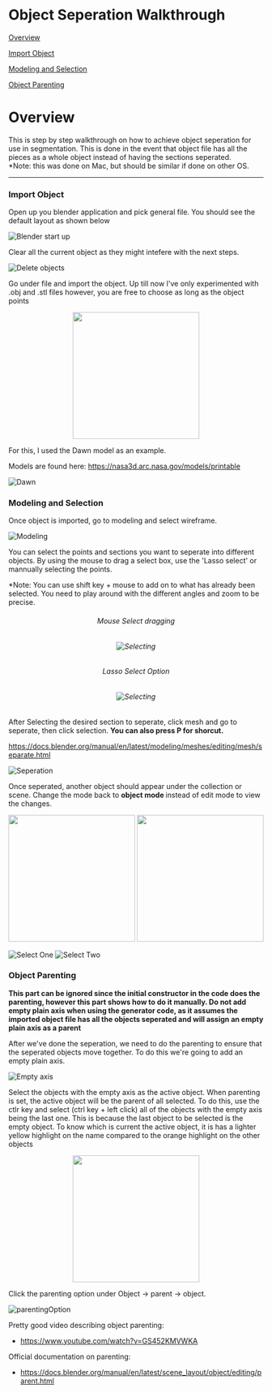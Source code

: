 # Object Seperation Walkthrough

[Overview](#overview)

[Import Object](#importObject)

[Modeling and Selection](#modeling)

[Object Parenting](#objectparenting)

<h1 id='overview'> Overview </h1>
This is step by step walkthrough on how to achieve object seperation for use in segmentation. This is done in the event that object file has all the pieces as a whole object instead of having the sections seperated.

<br>
*Note: this was done on Mac, but should be similar if done on other OS.

---
<h3 id='importObject'> Import Object </h3>

Open up you blender application and pick general file. You should see the default layout as shown below

![Blender start up](images/startUp.png)

Clear all the current object as they might intefere with the next steps.

![Delete objects](images/delete.png)

Go under file and import the object. Up till now I've only experimented with .obj and .stl files however, you are free to choose as long as the object points

<p align="center">
  <img src="images/importFile.png" width="250" />
</p>

For this, I used the Dawn model as an example.

Models are found here: https://nasa3d.arc.nasa.gov/models/printable

![Dawn](images/dawn.png)

<h3 id='modeling'> Modeling and Selection</h3>

Once object is imported, go to modeling and select wireframe.

![Modeling](images/modeling.png)

You can select the points and sections you want to seperate into different objects. By using the mouse to drag a select box, use the 'Lasso select' or mannually selecting the points.

*Note: You can use shift key + mouse to add on to what has already been selected. You need to play around with the different angles and zoom to be precise.

<div align="center">
<h6>Mouse Select dragging<h6>

![Selecting](images/selecting.png)

<h6>Lasso Select Option<h6>

![Selecting](images/lassoSelect.png)

</div>

After Selecting the desired section to seperate, click mesh and go to seperate, then click selection. <b>You can also press P for shorcut.</b>

https://docs.blender.org/manual/en/latest/modeling/meshes/editing/mesh/separate.html

![Seperation](images/seperation.png)

Once seperated, another object should appear under the collection or scene. Change the mode back to <b> object mode </b> instead of edit mode to view the changes.

<p align="center">
  <img src="images/seperatedObject.png" width="250" />
  <img src="images/viewMode.png" width="250" /> 
</p>


<!-- <p align="middle">
  <img src="images/selectOne.png" width="250" />
  <img src="images/selectTwo.png" width="250" /> 
</p> -->


![Select One](images/selectOne.png)
![Select Two](images/selectTwo.png)


<h3 id='objectparenting'>Object Parenting</h3>

<b> This part can be ignored since the initial constructor in the code does the parenting, however this part shows how to do it manually. Do not add empty plain axis when using the generator code, as it assumes the imported object file has all the objects seperated and will assign an empty plain axis as a parent</b>

After we've done the seperation, we need to do the parenting to ensure that the seperated objects move together. To do this we're going to add an empty plain axis.

![Empty axis](images/emptyplain.png)

Select the objects with the empty axis as the active object. When parenting is set, the active object will be the parent of all selected. To do this, use the ctlr key and select (ctrl key + left click) all of the objects with the empty axis being the last one. This is because the last object to be selected is the empty object. To know which is current the active object, it is has a lighter yellow highlight on the name compared to the orange highlight on the other objects

<p align="center">
  <img src="images/parentingSelection.png" width="250" />
</p>

Click the parenting option under Object -> parent -> object.

![parentingOption](images/parentingOption.png)





Pretty good video describing object parenting:

- https://www.youtube.com/watch?v=GS452KMVWKA

Official documentation on parenting:

- https://docs.blender.org/manual/en/latest/scene_layout/object/editing/parent.html